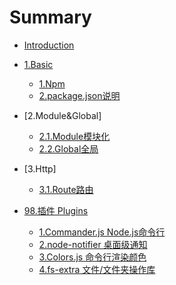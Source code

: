 # Summary

* [Introduction](README.md)
* [1.Basic](1.Basic/_node.md)
  * [1.Npm](1.Basic/1.npm.md)
  * [2.package.json说明](1.Basic/2.package.json.md)

* [2.Module&Global]  
   * [2.1.Module模块化](2.Module&Global/1.Module.md)
   * [2.2.Global全局](2.Module&Global/2.Global.md)
   
* [3.Http]  
   * [3.1.Route路由](3.Http&/1.Route.md)
  
* [98.插件 Plugins](./98.Plugins)
  * [1.Commander.js Node.js命令行](./98.Plugins/1.Commander.js.md)
  * [2.node-notifier 桌面级通知](./98.Plugins/2.node-notifier.md)
  * [3.Colors.js 命令行渲染颜色](./98.Plugins/3.Colors.js.md)
  * [4.fs-extra 文件/文件夹操作库](./98.Plugins/4.fs-extra.md)
